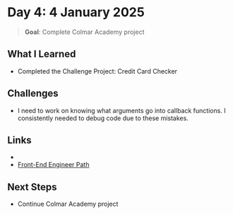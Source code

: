 # Day 4: 4 January 2025

> **Goal**: Complete Colmar Academy project

## What I Learned

- Completed the Challenge Project: Credit Card Checker

## Challenges

- I need to work on knowing what arguments go into callback functions. I consistently needed to debug code due to these mistakes.

## Links

- 
- [Front-End Engineer Path](https://www.codecademy.com/learn/paths/front-end-engineer-career-path)

## Next Steps

- Continue Colmar Academy project